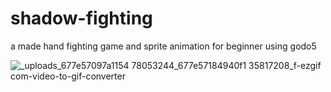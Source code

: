 # shadow-fighting
a made hand fighting game and sprite animation for beginner using godo5



![_uploads_677e57097a1154 78053244_677e57184940f1 35817208_f-ezgif com-video-to-gif-converter](https://github.com/user-attachments/assets/bb746dcc-7a1c-457a-9337-a72686d0f9f4)
